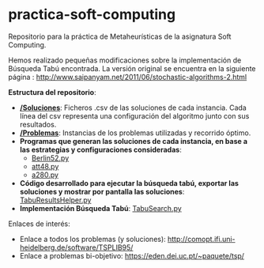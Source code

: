 # practica-soft-computing

Repositorio para la práctica de Metaheurísticas de la asignatura Soft Computing.

Hemos realizado pequeñas modificaciones sobre la implementación de Búsqueda Tabú encontrada. La versión original se encuentra en la siguiente página : http://www.saipanyam.net/2011/06/stochastic-algorithms-2.html

**Estructura del repositorio**:
- [**/Soluciones**](https://github.com/ailopera/practica-soft-computing/tree/master/soluciones): Ficheros .csv de las soluciones de cada instancia. Cada línea del csv representa una configuración del algoritmo junto con sus resultados.
- [**/Problemas**](): Instancias de los problemas utilizadas y recorrido óptimo.
- **Programas que generan las soluciones de cada instancia, en base a las estrategias y configuraciones consideradas**:
    - [Berlin52.py](https://github.com/ailopera/practica-soft-computing/blob/master/Berlin52.py)
    - [att48.py](https://github.com/ailopera/practica-soft-computing/blob/master/att48.py)
    - [a280.py](https://github.com/ailopera/practica-soft-computing/blob/master/a280.py)
- **Código desarrollado para ejecutar la búsqueda tabú, exportar las soluciones y mostrar por pantalla las soluciones**: [TabuResultsHelper.py](https://github.com/ailopera/practica-soft-computing/blob/master/TabuResultsHelper.py)
- **Implementación Búsqueda Tabú**: [TabuSearch.py](https://github.com/ailopera/practica-soft-computing/blob/master/TabuSearch.py)


Enlaces de interés:
- Enlace a todos los problemas (y soluciones): http://comopt.ifi.uni-heidelberg.de/software/TSPLIB95/
- Enlace a problemas bi-objetivo: https://eden.dei.uc.pt/~paquete/tsp/

